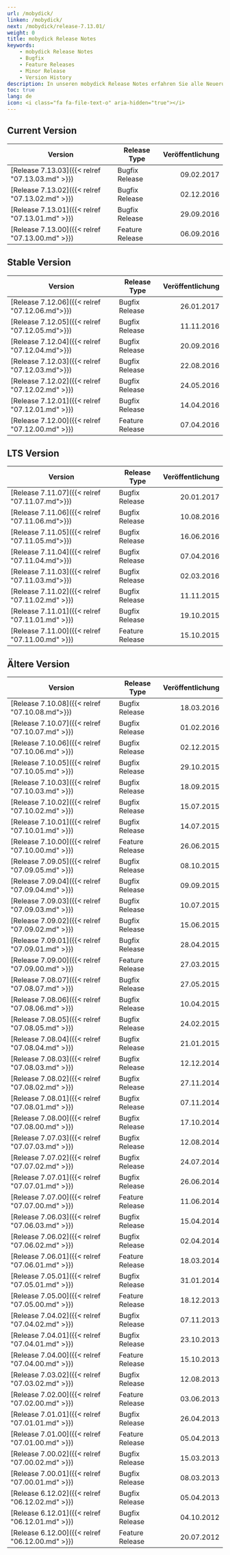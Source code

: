 ```yaml
---
url: /mobydick/
linken: /mobydick/
next: /mobydick/release-7.13.01/
weight: 0
title: mobydick Release Notes
keywords:
    - mobydick Release Notes
    - Bugfix
    - Feature Releases
    - Minor Release
    - Version History
description: In unseren mobydick Release Notes erfahren Sie alle Neuerung der Asterisk basierten VoIP Telefonanlge
toc: true
lang: de
icon: <i class="fa fa-file-text-o" aria-hidden="true"></i>
---
```


## Current Version

|Version|Release Type|Veröffentlichung|
|-------|------------|---------------:|
|[Release 7.13.03]({{< relref "07.13.03.md" >}})| Bugfix Release | 09.02.2017 |
|[Release 7.13.02]({{< relref "07.13.02.md" >}})| Bugfix Release | 02.12.2016 |
|[Release 7.13.01]({{< relref "07.13.01.md" >}})| Bugfix Release | 29.09.2016 |
|[Release 7.13.00]({{< relref "07.13.00.md" >}})| Feature Release | 06.09.2016 |

## Stable Version

|Version|Release Type|Veröffentlichung|
|-------|------------|---------------:|
|[Release 7.12.06]({{< relref "07.12.06.md">}})| Bugfix Release | 26.01.2017 |
|[Release 7.12.05]({{< relref "07.12.05.md">}})| Bugfix Release | 11.11.2016 |
|[Release 7.12.04]({{< relref "07.12.04.md">}})| Bugfix Release | 20.09.2016 |
|[Release 7.12.03]({{< relref "07.12.03.md">}})| Bugfix Release | 22.08.2016 |
|[Release 7.12.02]({{< relref "07.12.02.md" >}})| Bugfix Release | 24.05.2016 |
|[Release 7.12.01]({{< relref "07.12.01.md" >}})| Bugfix Release | 14.04.2016 |
|[Release 7.12.00]({{< relref "07.12.00.md" >}})| Feature Release | 07.04.2016 |

## LTS Version

|Version|Release Type|Veröffentlichung|
|-------|------------|---------------:|
|[Release 7.11.07]({{< relref "07.11.07.md">}})| Bugfix Release | 20.01.2017 |
|[Release 7.11.06]({{< relref "07.11.06.md">}})| Bugfix Release | 10.08.2016 |
|[Release 7.11.05]({{< relref "07.11.05.md">}})| Bugfix Release | 16.06.2016 |
|[Release 7.11.04]({{< relref "07.11.04.md">}})| Bugfix Release | 07.04.2016 |
|[Release 7.11.03]({{< relref "07.11.03.md">}})| Bugfix Release | 02.03.2016 |
|[Release 7.11.02]({{< relref "07.11.02.md" >}})| Bugfix Release | 11.11.2015 |
|[Release 7.11.01]({{< relref "07.11.01.md" >}})| Bugfix Release | 19.10.2015  |
|[Release 7.11.00]({{< relref "07.11.00.md" >}})| Feature Release | 15.10.2015 |

## Ältere Version

|Version|Release Type|Veröffentlichung|
|-------|------------|---------------:|
|[Release 7.10.08]({{< relref "07.10.08.md">}})| Bugfix Release | 18.03.2016 |
|[Release 7.10.07]({{< relref "07.10.07.md" >}})| Bugfix Release | 01.02.2016 |
|[Release 7.10.06]({{< relref "07.10.06.md" >}})| Bugfix Release | 02.12.2015 |
|[Release 7.10.05]({{< relref "07.10.05.md" >}})| Bugfix Release | 29.10.2015 |
|[Release 7.10.03]({{< relref "07.10.03.md" >}})| Bugfix Release | 18.09.2015 |
|[Release 7.10.02]({{< relref "07.10.02.md" >}})| Bugfix Release | 15.07.2015 |
|[Release 7.10.01]({{< relref "07.10.01.md" >}})| Bugfix Release | 14.07.2015 |
|[Release 7.10.00]({{< relref "07.10.00.md" >}})| Feature Release | 26.06.2015 |
|[Release 7.09.05]({{< relref "07.09.05.md" >}})| Bugfix Release | 08.10.2015 |
|[Release 7.09.04]({{< relref "07.09.04.md" >}})| Bugfix Release | 09.09.2015 |
|[Release 7.09.03]({{< relref "07.09.03.md" >}})| Bugfix Release | 10.07.2015 |
|[Release 7.09.02]({{< relref "07.09.02.md" >}})| Bugfix Release | 15.06.2015 |
|[Release 7.09.01]({{< relref "07.09.01.md" >}})| Bugfix Release | 28.04.2015 |
|[Release 7.09.00]({{< relref "07.09.00.md" >}})| Feature Release | 27.03.2015 |
|[Release 7.08.07]({{< relref "07.08.07.md" >}})| Bugfix Release | 27.05.2015 |
|[Release 7.08.06]({{< relref "07.08.06.md" >}})| Bugfix Release | 10.04.2015 |
|[Release 7.08.05]({{< relref "07.08.05.md" >}})| Bugfix Release | 24.02.2015 |
|[Release 7.08.04]({{< relref "07.08.04.md" >}})| Bugfix Release | 21.01.2015 |
|[Release 7.08.03]({{< relref "07.08.03.md" >}})| Bugfix Release | 12.12.2014 |
|[Release 7.08.02]({{< relref "07.08.02.md" >}})| Bugfix Release | 27.11.2014 |
|[Release 7.08.01]({{< relref "07.08.01.md" >}})| Bugfix Release | 07.11.2014 |
|[Release 7.08.00]({{< relref "07.08.00.md" >}})| Bugfix Release | 17.10.2014 |
|[Release 7.07.03]({{< relref "07.07.03.md" >}})| Bugfix Release | 12.08.2014 |
|[Release 7.07.02]({{< relref "07.07.02.md" >}})| Bugfix Release | 24.07.2014 |
|[Release 7.07.01]({{< relref "07.07.01.md" >}})| Bugfix Release | 26.06.2014 |
|[Release 7.07.00]({{< relref "07.07.00.md" >}})| Feature Release | 11.06.2014 |
|[Release 7.06.03]({{< relref "07.06.03.md" >}})| Bugfix Release | 15.04.2014 |
|[Release 7.06.02]({{< relref "07.06.02.md" >}})| Bugfix Release | 02.04.2014 |
|[Release 7.06.01]({{< relref "07.06.01.md" >}})| Feature Release | 18.03.2014 |
|[Release 7.05.01]({{< relref "07.05.01.md" >}})| Bugfix Release | 31.01.2014 |
|[Release 7.05.00]({{< relref "07.05.00.md" >}})| Feature Release | 18.12.2013 |
|[Release 7.04.02]({{< relref "07.04.02.md" >}})| Bugfix Release | 07.11.2013 |
|[Release 7.04.01]({{< relref "07.04.01.md" >}})| Bugfix Release | 23.10.2013 |
|[Release 7.04.00]({{< relref "07.04.00.md" >}})| Feature Release | 15.10.2013 |
|[Release 7.03.02]({{< relref "07.03.02.md" >}})| Bugfix Release | 12.08.2013 |
|[Release 7.02.00]({{< relref "07.02.00.md" >}})| Feature Release | 03.06.2013 |
|[Release 7.01.01]({{< relref "07.01.01.md" >}})| Bugfix Release | 26.04.2013 |
|[Release 7.01.00]({{< relref "07.01.00.md" >}})| Feature Release | 05.04.2013 |
|[Release 7.00.02]({{< relref "07.00.02.md" >}})| Bugfix Release | 15.03.2013 |
|[Release 7.00.01]({{< relref "07.00.01.md" >}})| Bugfix Release | 08.03.2013 |
|[Release 6.12.02]({{< relref "06.12.02.md" >}})| Bugfix Release | 05.04.2013 |
|[Release 6.12.01]({{< relref "06.12.01.md" >}})| Bugfix Release | 04.10.2012 |
|[Release 6.12.00]({{< relref "06.12.00.md" >}})| Feature Release | 20.07.2012 |
